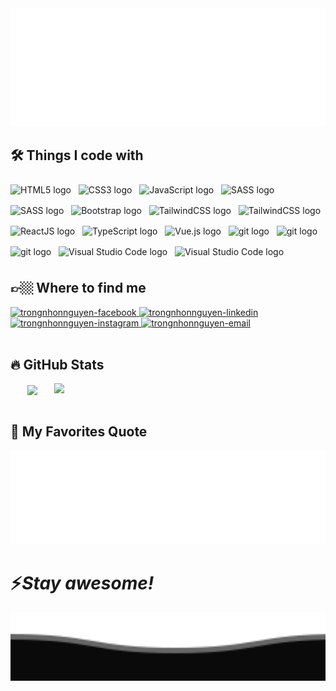 <!-- Source: https://github.com/trungquandev -->
<a href="#" target="_blank">
  <img src="svg/trongnhonnguyen.svg" width="1200" alt="trongnhonnguyen-official" />
</a>
<br>
<h2>🛠 Things I code with</h2>
<!-- https://simpleicons.org/ -->
<span><img src="https://img.shields.io/badge/HTML5-FFFFFF?logo=html5&logoColor=E34F26" alt="HTML5 logo" title="HTML5" height="30" vspace="8" /></span>
&nbsp;
<span><img src="https://img.shields.io/badge/CSS3-FFFFFF?logo=css3&logoColor=1572B6" alt="CSS3 logo" title="CSS3" height="30" vspace="8" /></span>
&nbsp;
<span><img src="https://img.shields.io/badge/JavaScript-FFFFFF?logo=javascript&logoColor=F7DF1E" alt="JavaScript logo" title="JavaScript" height="30" vspace="8" /></span>
&nbsp;
<span><img src="https://img.shields.io/badge/Sass-FFFFFF?logo=sass&logoColor=CC6699" alt="SASS logo" title="SASS" height="30" vspace="8" /></span>
&nbsp;
<span><img src="https://img.shields.io/badge/Less-FFFFFF?logo=less&logoColor=1D365D" alt="SASS logo" title="SASS" height="30" vspace="8" /></span>
&nbsp;
<span><img src="https://img.shields.io/badge/Bootstrap-FFFFFF?logo=bootstrap&logoColor=7952B3" alt="Bootstrap logo" title="Bootstrap" height="30" vspace="8" /></span>
&nbsp;
<span><img src="https://img.shields.io/badge/Tailwind%20CSS-FFFFFF?logo=tailwind-css&logoColor=38B2AC" alt="TailwindCSS logo" title="TailwindCSS" height="30" vspace="8" /></span>
&nbsp;
<span><img src="https://img.shields.io/badge/.NET-FFFFFF?logo=.net&logoColor=512BD4" alt="TailwindCSS logo" title="TailwindCSS" height="30" vspace="8" /></span>
&nbsp;
<span><img src="https://img.shields.io/badge/ReactJS-FFFFFF?logo=react&logoColor=61DAFB" alt="ReactJS logo" title="ReactJS" height="30" vspace="8" /></span>
&nbsp;
<span><img src="https://img.shields.io/badge/TypeScript-FFFFFF?logo=typescript&logoColor=3178C6" alt="TypeScript logo" title="TypeScript" height="30" vspace="8" /></span>
&nbsp;
<span><img src="https://img.shields.io/badge/Vue.js-FFFFFF?logo=vue.js&logoColor=4FC08D" alt="Vue.js logo" title="Vue.js" height="30" vspace="8" /></span>
&nbsp;
<span><img src="https://img.shields.io/badge/git-FFFFFF?logo=git&logoColor=F05032" alt="git logo" title="git" height="30" vspace="8" /></span>
&nbsp;
<span><img src="https://img.shields.io/badge/npm-FFFFFF?logo=npm&logoColor=CB3837" alt="git logo" title="git" height="30" vspace="8" /></span>
&nbsp;
<span><img src="https://img.shields.io/badge/Yarn-FFFFFF?logo=yarn&logoColor=2C8EBB" alt="git logo" title="git" height="30" vspace="8" /></span>
&nbsp;
<span><img src="https://img.shields.io/badge/VS%20Code-FFFFFF?logo=visual-studio-code&logoColor=007ACC" alt="Visual Studio Code logo" title="Visual Studio Code" height="30" vspace="8" /></span>
&nbsp;
<span><img src="https://img.shields.io/badge/VS%20Studio-FFFFFF?logo=visual-studio&logoColor=5C2D91" alt="Visual Studio Code logo" title="Visual Studio Code" height="30" vspace="8" /></span>
&nbsp;

<br>
<h2>👉🏼 Where to find me</h2>
<!-- https://icons8.com -->
<div>
  <a href="https://www.facebook.com/trongnhon.nguyen.18" target="blank">
    <img src="https://img.icons8.com/bubbles/100/000000/facebook-new.png" alt="trongnhonnguyen-facebook" />
  </a>
  <a href="www.linkedin.com/in/nguyen-trong-nhon" target="blank">
    <img src="https://img.icons8.com/bubbles/100/000000/linkedin.png" alt="trongnhonnguyen-linkedin" />
  </a>
  <a href="https://www.instagram.com/nguyentrongnhon1995" target="blank">
    <img src="https://img.icons8.com/bubbles/100/000000/instagram.png" alt="trongnhonnguyen-instagram" />
  </a>
  <a href="mailto:nguyentrongnhon1995@gmail.com" target="top">
    <img src="https://img.icons8.com/bubbles/100/000000/apple-mail.png" alt="trongnhonnguyen-email" />
  </a>
</div>

<br>
<h2>🔥 GitHub Stats</h2>
<!-- https://github.com/anuraghazra/github-readme-stats -->
<div align=center>
  <a href="#" title="trongnhonnguyen">
    <img width="315" align="center" src="https://github-readme-stats.vercel.app/api/top-langs/?username=trongnhonnguyen&hide=c%23,powershell,Mathematica,Ruby,Objective-C,Objective-C%2b%2b,Cuda&title_color=61dafb&text_color=ffffff&icon_color=61dafb&bg_color=20232a&langs_count=8&layout=compact&border_color=61dafb&hide_border=true" />
  </a>
  <a href="#" title="trongnhonnguyen">
    <img align="right" width="434" src="https://github-readme-stats.vercel.app/api?username=trongnhonnguyen&show_icons=true&theme=react&border_color=61dafb&hide_border=true" />
  </a>
</div>

<br>
<h2>📑 My Favorites Quote</h2>
<a href="#" target="_blank">
  <img src="svg/trongnhon-quotes.svg" width="846" height="150" alt="trongnhonnguyen" />
</a>
<h1>⚡️<i>Stay awesome!</i></h1>
<img src="svg/bottom.svg" width="1200" alt="trongnhonnguyen-official" />
